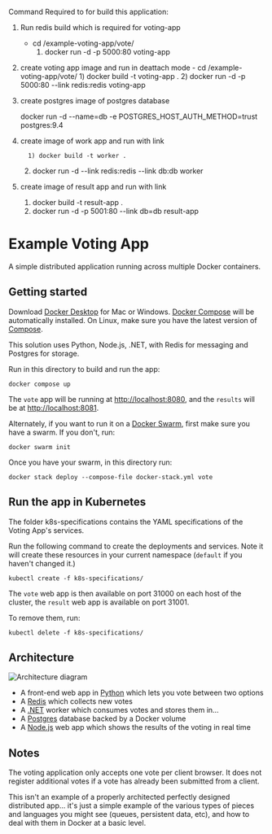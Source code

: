 Command Required to for build this application:


    
1)  Run redis build which is required for voting-app

      -  cd /example-voting-app/vote/
         1) docker run -d -p 5000:80 voting-app

2)  create voting app image and run in deattach mode                                                                                                                                                                                                                                                                         -  cd /example-voting-app/vote/                                                                                                                                   1) docker build -t  voting-app .
           2) docker run -d -p 5000:80 --link redis:redis voting-app

3)  create postgres image of postgres database
       
      docker run -d --name=db  -e POSTGRES_HOST_AUTH_METHOD=trust postgres:9.4

4) create image of work app and run with link


         1) docker build -t worker .
	 2) docker run -d --link redis:redis --link db:db worker

5) create image of  result app and run with link

	1) docker build -t result-app .
	2) docker run -d -p 5001:80 --link db=db result-app
            





# Example Voting App

A simple distributed application running across multiple Docker containers.

## Getting started

Download [Docker Desktop](https://www.docker.com/products/docker-desktop) for Mac or Windows. [Docker Compose](https://docs.docker.com/compose) will be automatically installed. On Linux, make sure you have the latest version of [Compose](https://docs.docker.com/compose/install/).

This solution uses Python, Node.js, .NET, with Redis for messaging and Postgres for storage.

Run in this directory to build and run the app:

```shell
docker compose up
```

The `vote` app will be running at [http://localhost:8080](http://localhost:8080), and the `results` will be at [http://localhost:8081](http://localhost:8081).

Alternately, if you want to run it on a [Docker Swarm](https://docs.docker.com/engine/swarm/), first make sure you have a swarm. If you don't, run:

```shell
docker swarm init
```

Once you have your swarm, in this directory run:

```shell
docker stack deploy --compose-file docker-stack.yml vote
```

## Run the app in Kubernetes

The folder k8s-specifications contains the YAML specifications of the Voting App's services.

Run the following command to create the deployments and services. Note it will create these resources in your current namespace (`default` if you haven't changed it.)

```shell
kubectl create -f k8s-specifications/
```

The `vote` web app is then available on port 31000 on each host of the cluster, the `result` web app is available on port 31001.

To remove them, run:

```shell
kubectl delete -f k8s-specifications/
```

## Architecture

![Architecture diagram](architecture.excalidraw.png)

* A front-end web app in [Python](/vote) which lets you vote between two options
* A [Redis](https://hub.docker.com/_/redis/) which collects new votes
* A [.NET](/worker/) worker which consumes votes and stores them in…
* A [Postgres](https://hub.docker.com/_/postgres/) database backed by a Docker volume
* A [Node.js](/result) web app which shows the results of the voting in real time

## Notes

The voting application only accepts one vote per client browser. It does not register additional votes if a vote has already been submitted from a client.

This isn't an example of a properly architected perfectly designed distributed app... it's just a simple
example of the various types of pieces and languages you might see (queues, persistent data, etc), and how to
deal with them in Docker at a basic level.
